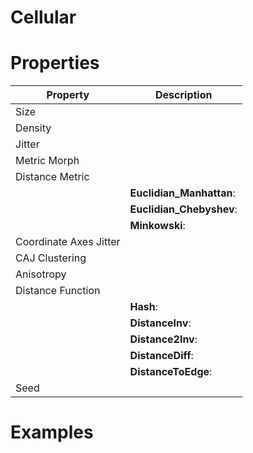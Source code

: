 # Cellular


# Properties


| Property | Description| 
| -------- | -----------|
| Size |  |
| Density |  |
| Jitter |  |
| Metric Morph |  |
| Distance Metric |  |
| | **Euclidian_Manhattan**: <desc> |
| | **Euclidian_Chebyshev**: <desc> |
| | **Minkowski**: <desc> |
| Coordinate Axes Jitter |  |
| CAJ Clustering |  |
| Anisotropy |  |
| Distance Function |  |
| | **Hash**: <desc> |
| | **DistanceInv**: <desc> |
| | **Distance2Inv**: <desc> |
| | **DistanceDiff**: <desc> |
| | **DistanceToEdge**: <desc> |
| Seed |  |




# Examples

